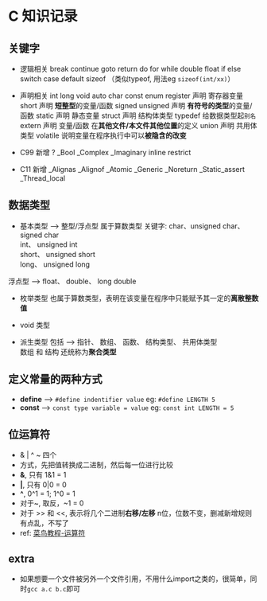# C 知识记录

## 关键字

- 逻辑相关
break continue goto return
do for while
double float
if else switch case default
sizeof （类似typeof, 用法eg `sizeof(int/xx)`）


- 声明相关
int long
void auto
char const enum
register 声明 寄存器变量
short 声明 **短整型**的变量/函数
signed unsigned 声明 **有符号的类型**的变量/函数
static 声明 静态变量
struct 声明 结构体类型
typedef 给数据类型起`别名`
extern 声明 变量/函数 在**其他文件/本文件其他位置**的定义
union 声明 共用体类型
volatile 说明变量在程序执行中可以**被隐含的改变**

- C99 新增 ?
_Bool _Complex _Imaginary inline restrict

- C11 新增
_Alignas _Alignof _Atomic _Generic _Noreturn _Static_assert _Thread_local

## 数据类型

- 基本类型 --> 整型/浮点型
属于算数类型
关键字:
char、unsigned char、 signed char  
int、 unsigned int  
short、 unsigned short  
long、 unsigned long  

浮点型 --> float、 double、 long double

- 枚举类型
也属于算数类型，表明在该变量在程序中只能赋予其一定的**离散整数值**

- void 类型

- 派生类型
包括 --> 指针、 数组、 函数、 结构类型、 共用体类型  
数组 和 结构 还统称为**聚合类型**


## 定义常量的两种方式
- **define** --> `#define indentifier value` eg: `#define LENGTH 5`
- **const** --> `const type variable = value` eg: `const int LENGTH = 5`

## 位运算符
- & | ^ ~ 四个
- 方式，先把值转换成二进制，然后每一位进行比较
- **&**, 只有 1&1 = 1
- **|**, 只有 0|0 = 0
- **^**, 0^1 = 1; 1^0 = 1
- 对于~, 取反，~1 = 0
- 对于 >> 和 <<, 表示将几个二进制**右移/左移** n位，位数不变，删减新增规则有点乱，不写了
- ref: [菜鸟教程-运算符](https://www.runoob.com/cprogramming/c-operators.html)

## extra
- 如果想要一个文件被另外一个文件引用，不用什么import之类的，很简单，同时`gcc a.c b.c`即可
